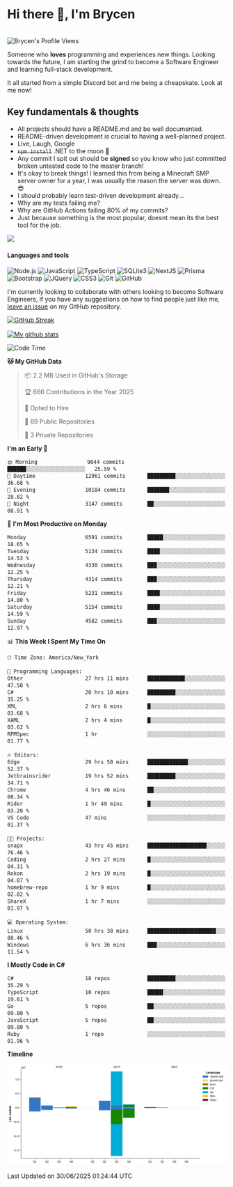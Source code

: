 # Hi there 👋, I'm Brycen

<br>
<img src="https://komarev.com/ghpvc/?username=BrycensRanch" alt="Brycen's Profile Views" />

Someone who **loves** programming and experiences new things. Looking towards the future, I am starting the grind to become a Software Engineer and learning full-stack development.

It all started from a simple Discord bot and me being a cheapskate. Look at me now!

## Key fundamentals & thoughts

- All projects should have a README.md and be well documented.
- README-driven development is crucial to having a well-planned project.
- Live, Laugh, Google
- ~~`npm install`~~ .NET to the moon 🚀
- Any commit I spit out should be **signed** so you know who just committed broken untested code to the master branch!
- It's okay to break things! I learned this from being a Minecraft SMP server owner for a year, I was usually the reason the server was down. 😎
- I should probably learn test-driven development already...
- Why are my tests failing me?
- Why are GitHub Actions failing 80% of my commits? 
- Just because something is the most popular, doesnt mean its the best tool for the job.

<img src="https://res.cloudinary.com/practicaldev/image/fetch/s--OoBLh7-Q--/c_limit%2Cf_auto%2Cfl_progressive%2Cq_auto%2Cw_880/https://cdn-images-1.medium.com/max/1614/1%2A8BlqJ8lNVZzuRjAg1mZ50w.png" height="400"/>

<h4>Languages and tools</h4>
<p>
  <img src="https://img.shields.io/badge/node.js%20-%2343853D.svg?&style=for-the-badge&logo=node.js&logoColor=white" alt="Node.js" />
  <img src="https://img.shields.io/badge/javascript%20-%23323330.svg?&style=for-the-badge&logo=javascript&logoColor=%23F7DF1E" alt="JavaScript" />
  <img src="https://img.shields.io/badge/typescript%20-%23323330.svg?&style=for-the-badge&logo=typescript&logoColor=#3467eb" alt="TypeScript" />
  <img src="https://img.shields.io/badge/sqlite3%20-%23323330.svg?&style=for-the-badge&logo=sqlite&logoColor=#3467eb" alt="SQLite3" />
  <img src="https://img.shields.io/badge/Next.JS%20-%23323330.svg?&style=for-the-badge&logo=next.js&logoColor=#3467eb" alt="NextJS" />
  <img src="https://img.shields.io/badge/Prisma%20-%23323330.svg?&style=for-the-badge&logo=prisma&logoColor=#3467eb" alt="Prisma" />
  <img src="https://img.shields.io/badge/bootstrap%20-%23323330.svg?&style=for-the-badge&logo=bootstrap" alt="Bootstrap" />
  <img src="https://img.shields.io/badge/jquery%20-%23323330.svg?&style=for-the-badge&logo=jquery" alt="JQuery" />
  <img src="https://img.shields.io/badge/css3%20-%23323330.svg?&style=for-the-badge&logo=css3" alt="CSS3" />
  <img src="https://img.shields.io/badge/git%20-%23323330.svg?&style=for-the-badge&logo=git" alt="Git" />
  <img src="https://img.shields.io/badge/github%20-%23323330.svg?&style=for-the-badge&logo=github" alt="GitHub" />
</p>

 I'm currently looking to collaborate with others looking to become Software Engineers, if you have any suggestions on how to find people just like me, [leave an issue](https://github.com/BrycensRanch/BrycensRanch/issues/new) on my GitHub repository.
 
 <p><a href="https://git.io/streak-stats"><img src=https://github-readme-streak-stats-eight.vercel.app?user=BrycensRanch&amp;theme=dark&amp;hide_border=true&fire=EB5454&amp;ring=0CEB19" alt="GitHub Streak"></a></p>

<a href="https://github.com/anuraghazra/github-readme-stats">
  <img align="center" src="https://github-readme-stats.anuraghazra1.vercel.app/api?username=BrycensRanch&show_icons=true&line_height=27&include_all_commits=true" alt="My github stats" />
</a>

<!--START_SECTION:waka-->
![Code Time](http://img.shields.io/badge/Code%20Time-2%2C312%20hrs%2041%20mins-blue)

**🐱 My GitHub Data** 

> 📦 2.2 MB Used in GitHub's Storage 
 > 
> 🏆 666 Contributions in the Year 2025
 > 
> 💼 Opted to Hire
 > 
> 📜 69 Public Repositories 
 > 
> 🔑 3 Private Repositories 
 > 
**I'm an Early 🐤** 

```text
🌞 Morning                9044 commits        ██████░░░░░░░░░░░░░░░░░░░   25.59 % 
🌆 Daytime                12961 commits       █████████░░░░░░░░░░░░░░░░   36.68 % 
🌃 Evening                10184 commits       ███████░░░░░░░░░░░░░░░░░░   28.82 % 
🌙 Night                  3147 commits        ██░░░░░░░░░░░░░░░░░░░░░░░   08.91 % 
```
📅 **I'm Most Productive on Monday** 

```text
Monday                   6591 commits        █████░░░░░░░░░░░░░░░░░░░░   18.65 % 
Tuesday                  5134 commits        ████░░░░░░░░░░░░░░░░░░░░░   14.53 % 
Wednesday                4330 commits        ███░░░░░░░░░░░░░░░░░░░░░░   12.25 % 
Thursday                 4314 commits        ███░░░░░░░░░░░░░░░░░░░░░░   12.21 % 
Friday                   5231 commits        ████░░░░░░░░░░░░░░░░░░░░░   14.80 % 
Saturday                 5154 commits        ████░░░░░░░░░░░░░░░░░░░░░   14.59 % 
Sunday                   4582 commits        ███░░░░░░░░░░░░░░░░░░░░░░   12.97 % 
```


📊 **This Week I Spent My Time On** 

```text
🕑︎ Time Zone: America/New_York

💬 Programming Languages: 
Other                    27 hrs 11 mins      ████████████░░░░░░░░░░░░░   47.50 % 
C#                       20 hrs 10 mins      █████████░░░░░░░░░░░░░░░░   35.25 % 
XML                      2 hrs 6 mins        █░░░░░░░░░░░░░░░░░░░░░░░░   03.68 % 
XAML                     2 hrs 4 mins        █░░░░░░░░░░░░░░░░░░░░░░░░   03.62 % 
RPMSpec                  1 hr                ░░░░░░░░░░░░░░░░░░░░░░░░░   01.77 % 

🔥 Editors: 
Edge                     29 hrs 58 mins      █████████████░░░░░░░░░░░░   52.37 % 
Jetbrainsrider           19 hrs 52 mins      █████████░░░░░░░░░░░░░░░░   34.71 % 
Chrome                   4 hrs 46 mins       ██░░░░░░░░░░░░░░░░░░░░░░░   08.34 % 
Rider                    1 hr 49 mins        █░░░░░░░░░░░░░░░░░░░░░░░░   03.20 % 
VS Code                  47 mins             ░░░░░░░░░░░░░░░░░░░░░░░░░   01.37 % 

🐱‍💻 Projects: 
snapx                    43 hrs 45 mins      ███████████████████░░░░░░   76.46 % 
Coding                   2 hrs 27 mins       █░░░░░░░░░░░░░░░░░░░░░░░░   04.31 % 
Rokon                    2 hrs 19 mins       █░░░░░░░░░░░░░░░░░░░░░░░░   04.07 % 
homebrew-repo            1 hr 9 mins         █░░░░░░░░░░░░░░░░░░░░░░░░   02.02 % 
ShareX                   1 hr 7 mins         ░░░░░░░░░░░░░░░░░░░░░░░░░   01.97 % 

💻 Operating System: 
Linux                    50 hrs 38 mins      ██████████████████████░░░   88.46 % 
Windows                  6 hrs 36 mins       ███░░░░░░░░░░░░░░░░░░░░░░   11.54 % 
```

**I Mostly Code in C#** 

```text
C#                       18 repos            █████████░░░░░░░░░░░░░░░░   35.29 % 
TypeScript               10 repos            █████░░░░░░░░░░░░░░░░░░░░   19.61 % 
Go                       5 repos             ██░░░░░░░░░░░░░░░░░░░░░░░   09.80 % 
JavaScript               5 repos             ██░░░░░░░░░░░░░░░░░░░░░░░   09.80 % 
Ruby                     1 repo              ░░░░░░░░░░░░░░░░░░░░░░░░░   01.96 % 
```



**Timeline**

![Lines of Code chart](https://raw.githubusercontent.com/BrycensRanch/BrycensRanch/main/assets/bar_graph.png)


 Last Updated on 30/06/2025 01:24:44 UTC
<!--END_SECTION:waka-->

<!--
**BrycensRanch/BrycensRanch** is a ✨ _special_ ✨ repository because its `README.md` (this file) appears on your GitHub profile.

Here are some ideas to get you started:

- 🔭 I’m currently working on ...
- 🌱 I’m currently learning ...
- 👯 I’m looking to collaborate on ...
- 🤔 I’m looking for help with ...
- 💬 Ask me about ...
- 📫 How to reach me: ...
- 😄 Pronouns: ...
- ⚡ Fun fact: ...
-->
